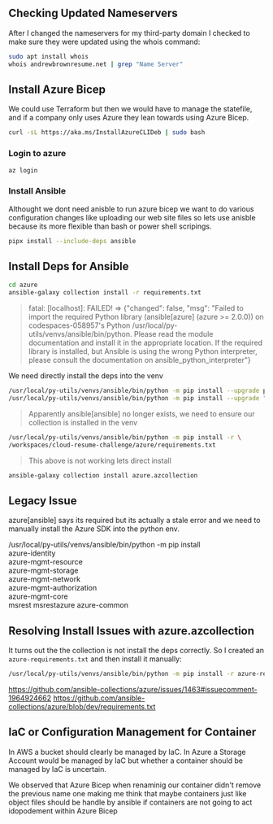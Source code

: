 ## Checking Updated Nameservers

After I changed the nameservers for my third-party domain
I checked to make sure they were updated using the whois command:

```sh
sudo apt install whois
whois andrewbrownresume.net | grep "Name Server"
```

## Install Azure Bicep

We could use Terraform but then we would have to manage
the statefile, and if a company only uses Azure they 
lean towards using Azure Bicep. 

```sh
curl -sL https://aka.ms/InstallAzureCLIDeb | sudo bash
```

### Login to azure

```sh
az login
```

### Install Ansible

Althought we dont need anisble to run azure bicep we want to do various
configuration changes like uploading our web site files so lets use anisble
because its more flexible than bash or power shell scripings.


```sh
pipx install --include-deps ansible
```

## Install Deps for Ansible

```sh
cd azure
ansible-galaxy collection install -r requirements.txt
```


> fatal: [localhost]: FAILED! => {"changed": false, "msg": "Failed to import the required Python library (ansible[azure] (azure >= 2.0.0)) on codespaces-058957's Python /usr/local/py-utils/venvs/ansible/bin/python. Please read the module documentation and install it in the appropriate location. If the required library is installed, but Ansible is using the wrong Python interpreter, please consult the documentation on ansible_python_interpreter"}

We need directly install the deps into the venv

```sh
/usr/local/py-utils/venvs/ansible/bin/python -m pip install --upgrade pip
/usr/local/py-utils/venvs/ansible/bin/python -m pip install --upgrade "ansible[azure]"
```

> Apparently ansible[ansible] no longer exists, we need to ensure our collection is installed in the venv

```sh
/usr/local/py-utils/venvs/ansible/bin/python -m pip install -r \
/workspaces/cloud-resume-challenge/azure/requirements.txt
```
> This above is not working lets direct install

```sh
ansible-galaxy collection install azure.azcollection
```

## Legacy Issue

azure[ansible] says its required but its actually a stale error
and we need to manually install the Azure SDK into the python env.

/usr/local/py-utils/venvs/ansible/bin/python -m pip install \
  azure-identity \
  azure-mgmt-resource \
  azure-mgmt-storage \
  azure-mgmt-network \
  azure-mgmt-authorization \
  azure-mgmt-core \
  msrest msrestazure azure-common

## Resolving Install Issues with azure.azcollection

It turns out the the collection is not install the deps correctly.
So I created an `azure-requirements.txt` and then install it manually:

```sh
/usr/local/py-utils/venvs/ansible/bin/python -m pip install -r azure-requirements.txt
```

https://github.com/ansible-collections/azure/issues/1463#issuecomment-1964924662
https://github.com/ansible-collections/azure/blob/dev/requirements.txt


## IaC or Configuration Management for Container

In AWS a bucket should clearly be managed by IaC.
In Azure a Storage Account would be managed by IaC
but whether a container should be managed by IaC is uncertain.

We observed that Azure Bicep when renaminig our container didn't
remove the previous name one making me think that maybe containers
just like object files should be handle by ansible if containers
are not going to act idopodement within Azure Bicep